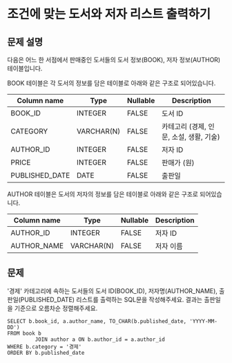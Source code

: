 # 조건에 맞는 도서와 저자 리스트 출력하기

## 문제 설명
다음은 어느 한 서점에서 판매중인 도서들의 도서 정보(BOOK), 저자 정보(AUTHOR) 테이블입니다.

BOOK 테이블은 각 도서의 정보를 담은 테이블로 아래와 같은 구조로 되어있습니다.

| Column name    | Type         | Nullable | Description                  |
|----------------|--------------|----------|------------------------------|
| BOOK_ID        | INTEGER      | FALSE    | 도서 ID                      |
| CATEGORY       | VARCHAR(N)   | FALSE    | 카테고리 (경제, 인문, 소설, 생활, 기술) |
| AUTHOR_ID      | INTEGER      | FALSE    | 저자 ID                      |
| PRICE          | INTEGER      | FALSE    | 판매가 (원)                   |
| PUBLISHED_DATE | DATE         | FALSE    | 출판일                       |

AUTHOR 테이블은 도서의 저자의 정보를 담은 테이블로 아래와 같은 구조로 되어있습니다.

| Column name  | Type       | Nullable | Description |
|--------------|------------|----------|-------------|
| AUTHOR_ID    | INTEGER    | FALSE    | 저자 ID     |
| AUTHOR_NAME  | VARCHAR(N) | FALSE    | 저자 이름   |


## 문제
'경제' 카테고리에 속하는 도서들의 도서 ID(BOOK_ID), 저자명(AUTHOR_NAME), 출판일(PUBLISHED_DATE) 리스트를 출력하는 SQL문을 작성해주세요.
결과는 출판일을 기준으로 오름차순 정렬해주세요.



```oracle
SELECT b.book_id, a.author_name, TO_CHAR(b.published_date, 'YYYY-MM-DD')
FROM book b
         JOIN author a ON b.author_id = a.author_id
WHERE b.category = '경제'
ORDER BY b.published_date
```